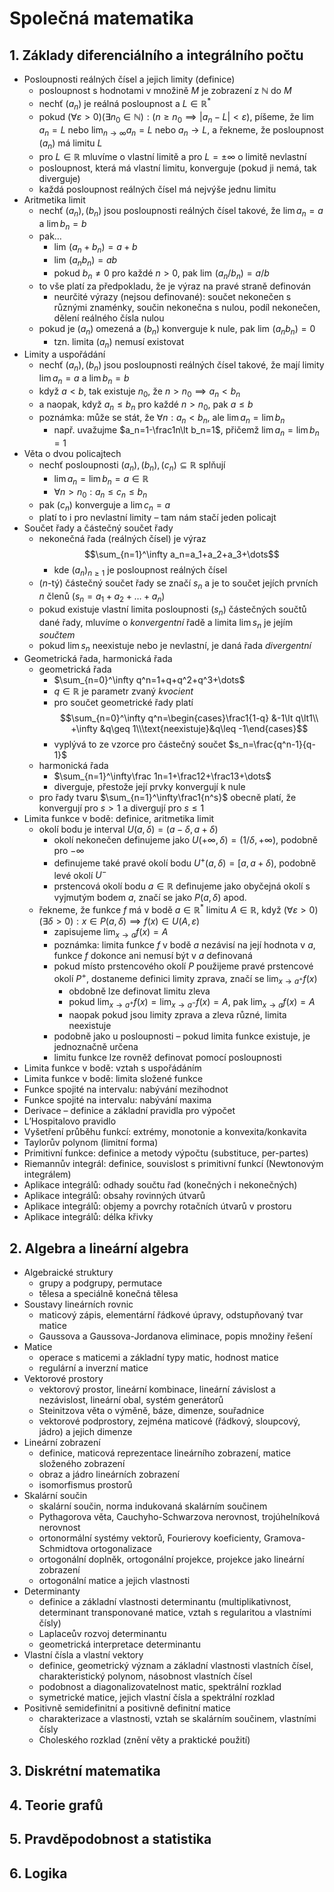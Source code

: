 # Společná matematika

## 1. Základy diferenciálního a integrálního počtu

- Posloupnosti reálných čísel a jejich limity (definice)
	- posloupnost s hodnotami v množině $M$ je zobrazení z $\mathbb N$ do $M$
	- nechť $(a_n)$ je reálná posloupnost a $L \in \mathbb R^*$
	- pokud $(\forall\varepsilon\gt 0)(\exists n_0\in\mathbb N):(n\geq n_0\implies |a_n-L|\lt\varepsilon)$, píšeme, že $\lim a_n=L$ nebo $\lim_{n\to\infty}a_n=L$ nebo $a_n\to L$, a řekneme, že posloupnost $(a_n)$ má limitu $L$
	- pro $L\in \mathbb R$ mluvíme o vlastní limitě a pro $L=\pm\infty$ o limitě nevlastní
	- posloupnost, která má vlastní limitu, konverguje (pokud ji nemá, tak diverguje)
	- každá posloupnost reálných čísel má nejvýše jednu limitu
- Aritmetika limit
	- nechť $(a_n),(b_n)$ jsou posloupnosti reálných čísel takové, že $\lim a_n=a$ a $\lim b_n=b$
	- pak…
		- $\lim\,(a_n+b_n)=a+b$
		- $\lim\,(a_nb_n)=ab$
		- pokud $b_n\neq 0$ pro každé $n\gt 0$, pak $\lim\,(a_n/b_n)=a/b$
	- to vše platí za předpokladu, že je výraz na pravé straně definován
		- neurčité výrazy (nejsou definované): součet nekonečen s různými znaménky, součin nekonečna s nulou, podíl nekonečen, dělení reálného čísla nulou
	- pokud je $(a_n)$ omezená a $(b_n)$ konverguje k nule, pak $\lim\,(a_nb_n)=0$
		- tzn. limita $(a_n)$ nemusí existovat
- Limity a uspořádání
	- nechť $(a_n),(b_n)$ jsou posloupnosti reálných čísel takové, že mají limity $\lim a_n=a$ a $\lim b_n=b$
	- když $a\lt b$, tak existuje $n_0$, že $n\gt n_0\implies a_n\lt b_n$
	- a naopak, když $a_n\leq b_n$ pro každé $n\gt n_0$, pak $a\leq b$
	- poznámka: může se stát, že $\forall n:a_n\lt b_n$, ale $\lim a_n=\lim b_n$
		- např. uvažujme $a_n=1-\frac1n\lt b_n=1$, přičemž $\lim a_n=\lim b_n=1$
- Věta o dvou policajtech
	- nechť posloupnosti $(a_n),(b_n),(c_n)\subseteq\mathbb R$ splňují
		- $\lim a_n=\lim b_n=a\in\mathbb R$
		- $\forall n\gt n_0:a_n\leq c_n\leq b_n$
	- pak $(c_n)$ konverguje a $\lim c_n=a$
	- platí to i pro nevlastní limity – tam nám stačí jeden policajt
- Součet řady a částečný součet řady
	- nekonečná řada (reálných čísel) je výraz $$\sum_{n=1}^\infty a_n=a_1+a_2+a_3+\dots$$
		- kde $(a_n)_{n\geq 1}$ je posloupnost reálných čísel
	- ($n$-tý) částečný součet řady se značí $s_n$ a je to součet jejích prvních $n$ členů ($s_n=a_1+a_2+\dots+a_n$)
	- pokud existuje vlastní limita posloupnosti $(s_n)$ částečných součtů dané řady, mluvíme o *konvergentní* řadě a limita $\lim s_n$ je jejím *součtem*
	- pokud $\lim s_n$ neexistuje nebo je nevlastní, je daná řada *divergentní*
- Geometrická řada, harmonická řada
	- geometrická řada
		- $\sum_{n=0}^\infty q^n=1+q+q^2+q^3+\dots$
		- $q\in\mathbb R$ je parametr zvaný *kvocient*
		- pro součet geometrické řady platí $$\sum_{n=0}^\infty q^n=\begin{cases}\frac1{1-q} &-1\lt q\lt1\\ +\infty &q\geq 1\\\text{neexistuje}&q\leq -1\end{cases}$$
		- vyplývá to ze vzorce pro částečný součet $s_n=\frac{q^n-1}{q-1}$
	- harmonická řada
		- $\sum_{n=1}^\infty\frac 1n=1+\frac12+\frac13+\dots$
		- diverguje, přestože její prvky konvergují k nule
	- pro řady tvaru $\sum_{n=1}^\infty\frac1{n^s}$ obecně platí, že konvergují pro $s\gt 1$ a divergují pro $s\leq 1$
- Limita funkce v bodě: definice, aritmetika limit
	- okolí bodu je interval $U(a,\delta)=(a-\delta,a+\delta)$
		- okolí nekonečen definujeme jako $U(+\infty,\delta)=(1/\delta,+\infty)$, podobně pro $-\infty$
		- definujeme také pravé okolí bodu $U^+(a,\delta)=[a,a+\delta)$, podobně levé okolí $U^-$
		- prstencová okolí bodu $a\in\mathbb R$ definujeme jako obyčejná okolí s vyjmutým bodem $a$, značí se jako $P(a,\delta)$ apod.
	- řekneme, že funkce $f$ má v bodě $a\in\mathbb R^*$ limitu $A\in\mathbb R$, když $(\forall\varepsilon\gt 0)(\exists\delta\gt 0):x\in P(a,\delta)\implies f(x)\in U(A,\varepsilon)$
		- zapisujeme $\lim_{x\to a}f(x)=A$
		- poznámka: limita funkce $f$ v bodě $a$ nezávisí na její hodnota v $a$, funkce $f$ dokonce ani nemusí být v $a$ definovaná
		- pokud místo prstencového okolí $P$ použijeme pravé prstencové okolí $P^+$, dostaneme definici limity zprava, značí se $\lim_{x\to a^+}f(x)$
			- obdobně lze definovat limitu zleva
			- pokud $\lim_{x\to a^+}f(x)=\lim_{x\to a^-}f(x)=A$, pak $\lim_{x\to a}f(x)=A$
			- naopak pokud jsou limity zprava a zleva různé, limita neexistuje
		- podobně jako u posloupnosti – pokud limita funkce existuje, je jednoznačně určena
		- limitu funkce lze rovněž definovat pomocí posloupnosti
- Limita funkce v bodě: vztah s uspořádáním
- Limita funkce v bodě: limita složené funkce
- Funkce spojité na intervalu: nabývání mezihodnot
- Funkce spojité na intervalu: nabývání maxima
- Derivace – definice a základní pravidla pro výpočet
- L’Hospitalovo pravidlo
- Vyšetření průběhu funkcí: extrémy, monotonie a konvexita/konkavita
- Taylorův polynom (limitní forma)
- Primitivní funkce: definice a metody výpočtu (substituce, per-partes)
- Riemannův integrál: definice, souvislost s primitivní funkcí (Newtonovým integrálem)
- Aplikace integrálů: odhady součtu řad (konečných i nekonečných)
- Aplikace integrálů: obsahy rovinných útvarů
- Aplikace integrálů: objemy a povrchy rotačních útvarů v prostoru
- Aplikace integrálů: délka křivky

## 2. Algebra a lineární algebra

- Algebraické struktury
	- grupy a podgrupy, permutace
	- tělesa a speciálně konečná tělesa
- Soustavy lineárních rovnic
	- maticový zápis, elementární řádkové úpravy, odstupňovaný tvar matice
	- Gaussova a Gaussova-Jordanova eliminace, popis množiny řešení
- Matice
	- operace s maticemi a základní typy matic, hodnost matice
	- regulární a inverzní matice
- Vektorové prostory
	- vektorový prostor, lineární kombinace, lineární závislost a nezávislost, lineární obal, systém generátorů
	- Steinitzova věta o výměně, báze, dimenze, souřadnice
	- vektorové podprostory, zejména maticové (řádkový, sloupcový, jádro) a jejich dimenze
- Lineární zobrazení
	- definice, maticová reprezentace lineárního zobrazení, matice složeného zobrazení
	- obraz a jádro lineárních zobrazení
	- isomorfismus prostorů
- Skalární součin
	- skalární součin, norma indukovaná skalárním součinem
	- Pythagorova věta, Cauchyho-Schwarzova nerovnost, trojúhelníková nerovnost
	- ortonormální systémy vektorů, Fourierovy koeficienty, Gramova-Schmidtova ortogonalizace
	- ortogonální doplněk, ortogonální projekce, projekce jako lineární zobrazení
	- ortogonální matice a jejich vlastnosti
- Determinanty
	- definice a základní vlastnosti determinantu (multiplikativnost, determinant transponované matice, vztah s
	regularitou a vlastními čísly)
	- Laplaceův rozvoj determinantu
	- geometrická interpretace determinantu
- Vlastní čísla a vlastní vektory
	- definice, geometrický význam a základní vlastnosti vlastních čísel, charakteristický polynom, násobnost vlastních čísel
	- podobnost a diagonalizovatelnost matic, spektrální rozklad
	- symetrické matice, jejich vlastní čísla a spektrální rozklad
- Positivně semidefinitní a positivně definitní matice
	- charakterizace a vlastnosti, vztah se skalárním součinem, vlastními čísly
	- Choleského rozklad (znění věty a praktické použití)

## 3. Diskrétní matematika

## 4. Teorie grafů

## 5. Pravděpodobnost a statistika

## 6. Logika
